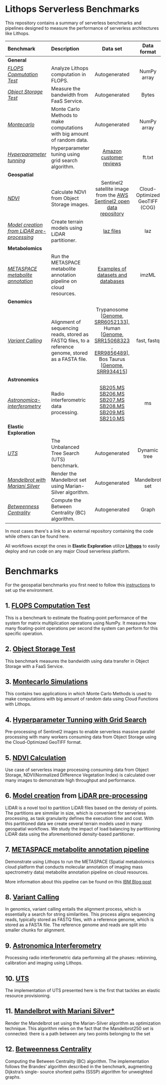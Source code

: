 # Lithops Serverless Benchmarks

This repository contains a summary of serverless benchmarks and pipelines designed to measure the performance of serverless architectures like Lithops.

| Benchmark   | Description     |     Data set     |     Data format     |
|:--------|:--------|:--------:|:--------:|
| **General**  ||     
|    [*FLOPS Copmutation Test*](#1-flops-computation-test)      |      Analyze Lithops computation in FLOPS.     |    Autogenerated    |    NumPy array    |
|    [*Object Storage Test*](#2-object-storage-test)      |      Measure the bandwidth from FaaS Service.     |    Autogenerated    |    Bytes    |
|     [*Montecarlo*](#3-montecarlo-simulations)     |     Monte Carlo Methods to make computations with big amount of random data.     |      Autogenerated    |    NumPy array    |
|     [*Hyperparameter tunning*](#4-hyperparameter-tunning-with-grid-search)     |     Hyperparameter tuning using grid search algorithm.     |    [Amazon customer reviews](https://www.kaggle.com/bittlingmayer/amazonreviews)      |     ft.txt     |
|     **Geospatial**     |          |          |          |
|     [*NDVI*](#5-ndvi-calculation)     |     Calculate NDVI from Object Storage images.     |   Sentinel2 satellite image from the [AWS Sentinel2 open data repository](https://registry.opendata.aws/sentinel-2/)      |        Cloud-Optimized GeoTIFF (COG)  |
|     [*Model creation from LiDAR pre-processing*](#6-model-creation-from-lidar-pre-processing)     |     Create terrain models using LiDAR partitioner.     |     [laz files](https://www.icgc.cat/es/Descargas/Elevaciones/Datos-lidar)     |     laz     |
|     **Metabolomics**     |          |          |          |
|     [*METASPACE metabolite annotation*](#7-metaspace-metabolite-annotation-pipeline)     |      Run the METASPACE metabolite annotation pipeline on cloud resources.     |     [Examples of datasets and databases](https://github.com/metaspace2020/Lithops-METASPACE#example-datasets)     |     imzML     |
|      **Genomics**    |          |          |          |
|      [*Variant Calling*](#8-variant-calling)    |    Alignment of sequencing reads, stored as FASTQ files, to a reference genome, stored as a FASTA file.      |  Trypanosome [[Genome](https://tritrypdb.org/tritrypdb/app/downloads/Current_Release/TbruceiTREU927/fasta/data/), [SRR6052133](https://trace.ncbi.nlm.nih.gov/Traces/?view=run_browser&acc=SRR6052133&display=download)], Human [[Genome](http://hgdownload.cse.ucsc.edu/goldenpath/hg19/bigZips/), [SRR15068323](https://trace.ncbi.nlm.nih.gov/Traces/?view=run_browser&acc=SRR15068323&display=data-access) , [ERR9856489](https://trace.ncbi.nlm.nih.gov/Traces/?view=run_browser&acc=ERR9856489&display=data-access)], Bos Taurus [[Genome](https://www.ensembl.org/Bos_taurus/Info/Index), [SRR934415](https://trace.ncbi.nlm.nih.gov/Traces/?view=run_browser&acc=SRR934415&display=data-access)]  |     fast, fastq     |
|     **Astronomics**     |          |          |          |
|     [*Astronomica-interferometry*](#9-astronomica-interferometry)    |     Radio interferometric data processing.     |  [SB205.MS SB206.MS SB207.MS SB208.MS SB209.MS SB210.MS](https://share.obspm.fr/s/ezBfciEfmSs7Tqd?path=%2FDATA)        |  ms    |
|      **Elastic Exploration**    |          |          |          |
|     [*UTS*](#10-uts)    |    The Unbalanced Tree Search (UTS) benchmark.     |      Autogenerated    |  Dynamic tree  |
|     [*Mandelbrot with Mariani Silver*](#11-mandelbrot-with-mariani-silver)    |  Render the Mandelbrot set using  Marian-Silver algorithm.    |    Autogenerated    |  Mandelbrot set  |
|     [*Betweenness Centrality*](#12-betweenness-centrality)    |    Compute the Between Centrality (BC) algorithm.      |    Autogenerated     |  Graph  |


In most cases there's a link to an external repository containing the code while others can be found here.

All workflows except the ones in **Elastic Exploration** utilize **[Lithops](https://lithops.cloud)** to easily deploy and run code on any major Cloud serverless platform.

# Benchmarks

For the geospatial benchmarks you first need to follow this [instructions](https://github.com/cloudbutton/geospatial-usecase/blob/main/INSTALL.md) to set up the environment.

## 1. [FLOPS Computation Test](https://github.com/lithops-cloud/applications/tree/master/benchmarks/flops)

This is a benchmark to estimate the floating-point performance of the system for matrix multiplication operations using NumPy. It measures how many floating-point operations per second the system can perform for this specific operation.

## 2. [Object Storage Test](https://github.com/lithops-cloud/applications/tree/master/benchmarks/object_storage)

This benchmark measures the bandwidth using data transfer in Object Storage with a FaaS Service.

## 3. [Montecarlo Simulations](https://github.com/lithops-cloud/applications/tree/master/montecarlo)

This contains two applications in which Monte Carlo Methods is used to make computations with big amount of random data using Cloud Functions with Lithops. 

## 4. [Hyperparameter Tunning with Grid Search](https://github.com/lithops-cloud/applications/tree/master/sklearn)

Pre-processing of Sentinel2 images to enable serverless massive parallel processing with many workers consuming data from Object Storage using the Cloud-Optimized GeoTIFF format.

## 5. [NDVI Calculation](https://github.com/cloudbutton/geospatial-usecase/tree/main/ndvi-diff)

Use case of serverless image processing consuming data from Object Storage, NDVI(Normalized Difference Vegetation Index) is calculated over many images to demonstrate high throughput and performance.

## 6. [Model creation](https://github.com/cloudbutton/geospatial-usecase/tree/main/calculate-models) from [LiDAR pre-processing](https://github.com/cloudbutton/geospatial-usecase/tree/main/lidar-partitioner)
LIDAR is a novel tool to partition LiDAR files based on the denisty of points. The partitions are simmilar in size, which is convenient for serverless processing, as task granularity defines the execution time and cost. With this partitioned data we create several terrain models used in many geospatial workflows. We study the impact of load balancing by partitioning LiDAR data using the aforementioned density-based partitioner.

## 7. [METASPACE metabolite annotation pipeline](Lithops-METASPACE/)

Demonstrate using Lithops to run the METASPACE (Spatial metabolomics cloud platform that conducts molecular annotation of imaging mass spectrometry data) metabolite annotation pipeline on cloud resources.

More information about this pipeline can be found on this [IBM Blog post](https://www.ibm.com/blog/decoding-dark-molecular-matter-in-spatial-metabolomics-with-ibm-cloud-functions/)

## 8. [Variant Calling](https://github.com/CLOUDLAB-URV/serverless-genomics/tree/main)

In genomics, variant calling entails the alignment process, which is essentially a search for string similarities. This process aligns sequencing reads, typically stored as FASTQ files, with a reference genome, which is stored as a FASTA file. The reference genome and reads are split into smaller chunks for alignment.

## 9. [Astronomica Interferometry](serverlessextract/)

Processing radio interferometric data performing all the phases: rebinning, calibration and imaging using Lithops. 

## 10. [UTS](https://github.com/gfinol/elastic-exploration)

The implementation of UTS presented here is the first that tackles an elastic resource provisioning.

## 11. [Mandelbrot with Mariani Silver*](https://github.com/gfinol/elastic-exploration)

Render the Mandelbrot set using the Marian-Silver algorithm as optimization technique. This algorithm relies on the fact that the Mandelbrot250
set is connected: there is a path between any two points belonging to the set

## 12. [Betweenness Centrality](https://github.com/gfinol/elastic-exploration)

 Computing the Between Centrality (BC) algorithm. The implementation follows the Brandes’ algorithm described in the benchmark, augmenting Dijkstra’s single-
source shortest paths (SSSP) algorithm for unweighted graphs.

